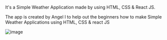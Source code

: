 It's a Simple Weather Application made by using HTML, CSS & React JS.

The app is created by Angel l to help out the beginners how to make Simple Weather Applications using HTML, CSS & react JS

![image](https://github.com/user-attachments/assets/e9b819d3-21c8-4481-ae8d-2f524a6aba84)
